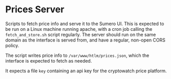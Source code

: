 # Prices Server

Scripts to fetch price info and serve it to the Sumero UI. This is expected to be run on a Linux machine running apache, with a cron job calling the `fetch_and_store.sh` script regularly. The server should run on the same domain as the interface is served from, and have a regular, non-open CORS policy.

The script writes price info to `/var/www/htlm/prices.json`, which the interface is expected to fetch as needed.

It expects a file `key` containing an api key for the cryptowatch price platform.

